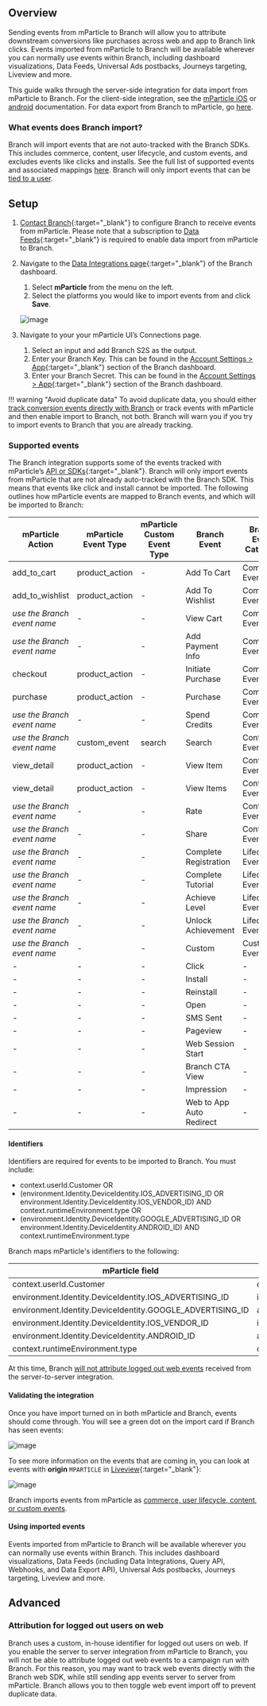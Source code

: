 ## Overview

Sending events from mParticle to Branch will allow you to attribute downstream conversions like purchases across web and app to Branch link clicks. Events imported from mParticle to Branch will be available wherever you can normally use events within Branch, including dashboard visualizations, Data Feeds, Universal Ads postbacks, Journeys targeting, Liveview and more.

This guide walks through the server-side integration for data import from mParticle to Branch. For the client-side integration, see the [mParticle iOS](/pages/apps/mparticle-ios/) or [android](/pages/apps/mparticle-android/) documentation. For data export from Branch to mParticle, go [here](/pages/integrations/mparticle). 

### What events does Branch import?

Branch will import events that are not auto-tracked with the Branch SDKs. This includes commerce, content, user lifecycle, and custom events, and excludes events like clicks and installs. See the full list of supported events and associated mappings [here](#supported-events). Branch will only import events that can be [tied to a user](#identifiers). 

## Setup

1. [Contact Branch](https://support.branch.io){:target="\_blank"} to configure Branch to receive events from mParticle. Please note that a subscription to [Data Feeds](https://branch.io/data-feeds/){:target="\_blank"} is required to enable data import from mParticle to Branch.
1. Navigate to the [Data Integrations page](https://dashboard.branch.io/data-import-export/data-feeds/integrations){:target="\_blank"} of the Branch dashboard.
    1. Select **mParticle** from the menu on the left.
    1. Select the platforms you would like to import events from and click **Save**. 
    
    ![image](/img/pages/integrations/mparticle/mparticle-import.png)

1. Navigate to your your mParticle UI’s Connections page.
    1. Select an input and add Branch S2S as the output.
    1. Enter your Branch Key. This can be found in the [Account Settings > App](https://dashboard.branch.io/account-settings/app){:target="\_blank"} section of the Branch dashboard.
    1. Enter your Branch Secret. This can be found in the [Account Settings > App](https://dashboard.branch.io/account-settings/app){:target="\_blank"} section of the Branch dashboard.

!!! warning "Avoid duplicate data"
    To avoid duplicate data, you should either [track conversion events directly with Branch](/pages/apps/v2event) or track events with mParticle and then enable import to Branch, not both. Branch will warn you if you try to import events to Branch that you are already tracking.


### Supported events

The Branch integration supports some of the events tracked with mParticle’s [API or SDKs](https://docs.mparticle.com/developers/server/json-reference/#events){:target="\_blank"}. Branch will only import events from mParticle that are not already auto-tracked with the Branch  SDK. This means that events like click and install cannot be imported. The following outlines how mParticle events are mapped to Branch events, and which will be imported to Branch:

| mParticle Action | mParticle Event Type | mParticle Custom Event Type | Branch Event | Branch Event Category | Imported |
| --- | --- | --- | --- | --- | --- |
| add_to_cart | product_action | - | Add To Cart | Commerce Event | **Yes** |
| add_to_wishlist | product_action | - | Add To Wishlist | Commerce Event | **Yes** |
| *use the Branch event name* | - | - | View Cart | Commerce Event | **Yes** |
| *use the Branch event name* | - | - | Add Payment Info | Commerce Event | **Yes** |
| checkout | product_action | - | Initiate Purchase | Commerce Event | **Yes** |
| purchase | product_action | - | Purchase | Commerce Event | **Yes** |
| *use the Branch event name* | - | - | Spend Credits | Commerce Event | **Yes** |
| *use the Branch event name* | custom_event | search | Search | Content Event | **Yes** |
| view_detail | product_action | - | View Item | Content Event | **Yes** |
| view_detail | product_action | - | View Items | Content Event | **Yes** |
| *use the Branch event name* | - | - | Rate | Content Event | **Yes** |
| *use the Branch event name* | - | - | Share | Content Event | **Yes** |
| *use the Branch event name* | - | - | Complete Registration | Lifecycle Event | **Yes** |
| *use the Branch event name* | - | - | Complete Tutorial | Lifecycle Event | **Yes** |
| *use the Branch event name* | - | - | Achieve Level | Lifecycle Event | **Yes** |
| *use the Branch event name* | - | - | Unlock Achievement | Lifecycle Event | **Yes** |
| *use the Branch event name* | - | - | Custom | Custom Event | **Yes** |
| - | - | - | Click | - | No |
| - | - | - | Install | - | No |
| - | - | - | Reinstall | - | No |
| - | - | - | Open | - | No |
| - | - | - | SMS Sent | - | No |
| - | - | - | Pageview | - | No |
| - | - | - | Web Session Start | - | No |
| - | - | - | Branch CTA View | - | No |
| - | - | - | Impression | - | No |
| - | - | - | Web to App Auto Redirect | - | No |


#### Identifiers

Identifiers are required for events to be imported to Branch. You must include:

* context.userId.Customer OR
* (environment.Identity.DeviceIdentity.IOS_ADVERTISING_ID OR environment.Identity.DeviceIdentity.IOS_VENDOR_ID) AND context.runtimeEnvironment.type OR
* (environment.Identity.DeviceIdentity.GOOGLE_ADVERTISING_ID OR environment.Identity.DeviceIdentity.ANDROID_ID) AND context.runtimeEnvironment.type

Branch maps mParticle's identifiers to the following:

| mParticle field | Branch field |
| --- | --- |
| context.userId.Customer | developer_identity |
| environment.Identity.DeviceIdentity.IOS_ADVERTISING_ID | idfa |
| environment.Identity.DeviceIdentity.GOOGLE_ADVERTISING_ID | aaid |
| environment.Identity.DeviceIdentity.IOS_VENDOR_ID | idfv |
| environment.Identity.DeviceIdentity.ANDROID_ID | android_id |
| context.runtimeEnvironment.type | os |

At this time, Branch [will not attribute logged out web events](#attribution-for-logged-out-users-on-web) received from the server-to-server integration. 

#### Validating the integration

Once you have import turned on in both mParticle and Branch, events should come through. You will see a green dot on the import card if Branch has seen events:

![image](/img/pages/integrations/mparticle/mparticle-import-status.png)

To see more information on the events that are coming in, you can look at events with **origin** `MPARTICLE` in [Liveview](https://dashboard.branch.io/liveview/events){:target="\_blank"}:

![image](/img/pages/integrations/mparticle/mparticle-import-liveview.png)

Branch imports events from mParticle as [commerce, user lifecycle, content, or custom events](#supported-events).

#### Using imported events

Events imported from mParticle to Branch will be available wherever you can normally use events within Branch. This includes dashboard visualizations, Data Feeds (including Data Integrations, Query API, Webhooks, and Data Export API), Universal Ads postbacks, Journeys targeting, Liveview and more.

## Advanced

### Attribution for logged out users on web

Branch uses a custom, in-house identifier for logged out users on web. If you enable the server to server integration from mParticle to Branch, you will not be able to attribute logged out web events to a campaign run with Branch. For this reason, you may want to track web events directly with the Branch web SDK, while still sending app events server to server from mParticle. Branch allows you to then toggle web event import off to prevent duplicate data.
